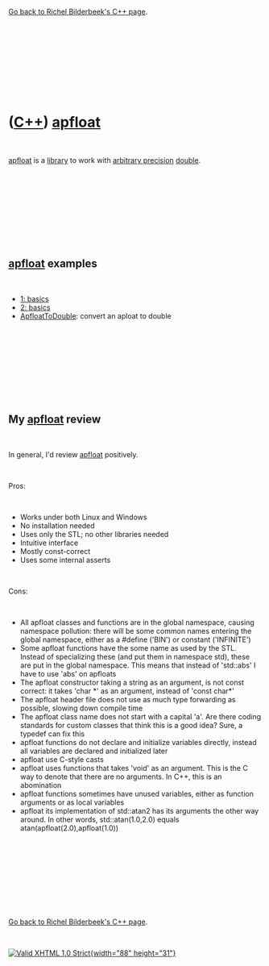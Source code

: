

[Go back to Richel Bilderbeek's C++ page](Cpp.htm).

 

 

 

 

 

([C++](Cpp.htm)) [apfloat](CppApfloat.htm)
==========================================

 

[apfloat](CppApfloat.htm) is a [library](CppLibrary.htm) to work with
[arbitrary precision](CppArbitraryPrecision.htm)
[double](CppDouble.htm).

 

 

 

 

 

[apfloat](CppApfloat.htm) examples
----------------------------------

 

-   [1: basics](CppApfloatExample1.htm)
-   [2: basics](CppApfloatExample2.htm)
-   [ApfloatToDouble](CppApfloatToDouble.htm): convert an aploat to
    double

 

 

 

 

 

My [apfloat](CppApfloat.htm) review
-----------------------------------

 

In general, I'd review [apfloat](CppApfloat.htm) positively.

 

Pros:

 

-   Works under both Linux and Windows
-   No installation needed
-   Uses only the STL; no other libraries needed
-   Intuitive interface
-   Mostly const-correct
-   Uses some internal asserts

 

Cons:

 

-   All apfloat classes and functions are in the global namespace,
    causing namespace pollution: there will be some common names
    entering the global namespace, either as a \#define ('BIN') or
    constant ('INFINITE')
-   Some apfloat functions have the some name as used by the STL.
    Instead of specializing these (and put them in namespace std), these
    are put in the global namespace. This means that instead of
    'std::abs' I have to use 'abs' on apfloats
-   The apfloat constructor taking a string as an argument, is not const
    correct: it takes 'char \*' as an argument, instead of 'const
    char\*'
-   The apfloat header file does not use as much type forwarding as
    possible, slowing down compile time
-   The apfloat class name does not start with a capital 'a'. Are there
    coding standards for custom classes that think this is a good idea?
    Sure, a typedef can fix this
-   apfloat functions do not declare and initialize variables directly,
    instead all variables are declared and initialized later
-   apfloat use C-style casts
-   apfloat uses functions that takes 'void' as an argument. This is the
    C way to denote that there are no arguments. In C++, this is an
    abomination
-   apfloat functions sometimes have unused variables, either as
    function arguments or as local variables
-   apfloat its implementation of std::atan2 has its arguments the other
    way around. In other words, std::atan(1.0,2.0)
    equals atan(apfloat(2.0),apfloat(1.0))

 

 

 

 

 

[Go back to Richel Bilderbeek's C++ page](Cpp.htm).



 

[![Valid XHTML 1.0 Strict](valid-xhtml10.png){width="88"
height="31"}](http://validator.w3.org/check?uri=referer)
